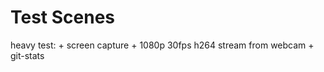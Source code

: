 # Test Scenes

heavy test: 
    + screen capture
    + 1080p 30fps h264 stream from webcam 
    + git-stats
